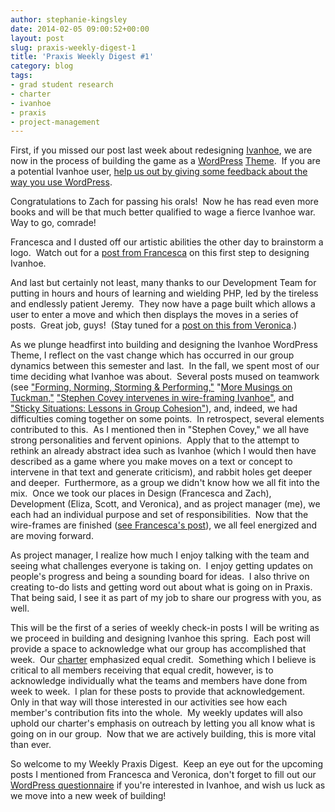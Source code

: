 ```yaml
---
author: stephanie-kingsley
date: 2014-02-05 09:00:52+00:00
layout: post
slug: praxis-weekly-digest-1
title: 'Praxis Weekly Digest #1'
category: blog
tags:
- grad student research
- charter
- ivanhoe
- praxis
- project-management
---
```


First, if you missed our post last week about redesigning [Ivanhoe](http://www.ivanhoegame.org/?page_id=21), we are now in the process of building the game as a [WordPress](http://wordpress.org/) [Theme](http://wordpress.org/themes/).  If you are a potential Ivanhoe user, [help us out by giving some feedback about the way you use WordPress](http://www.scholarslab.org/grad-student-research/potential-ivanhoe-users/).

Congratulations to Zach for passing his orals!  Now he has read even more books and will be that much better qualified to wage a fierce Ivanhoe war.  Way to go, comrade!

Francesca and I dusted off our artistic abilities the other day to brainstorm a logo.  Watch out for a [post from Francesca](http://www.scholarslab.org/grad-student-research/websites-media-buttons-and-logos-oh-my/) on this first step to designing Ivanhoe.

And last but certainly not least, many thanks to our Development Team for putting in hours and hours of learning and wielding PHP, led by the tireless and endlessly patient Jeremy.  They now have a page built which allows a user to enter a move and which then displays the moves in a series of posts.  Great job, guys!  (Stay tuned for a [post on this from Veronica](http://www.scholarslab.org/grad-student-research/foreign-languages-and-ivanhoe-progress/).)

As we plunge headfirst into building and designing the Ivanhoe WordPress Theme, I reflect on the vast change which has occurred in our group dynamics between this semester and last.  In the fall, we spent most of our time deciding what Ivanhoe was about.  Several posts mused on teamwork (see ["Forming, Norming, Storming & Performing,"](http://www.scholarslab.org/grad-student-research/forming-norming-storming-performing/) "[More Musings on Tuckman,"](http://www.scholarslab.org/grad-student-research/more-musings-on-tuckman/) ["Stephen Covey intervenes in wire-framing Ivanhoe"](http://www.scholarslab.org/grad-student-research/stephen-covey-intervenes-in-wire-framing-ivanhoe/), and ["Sticky Situations: Lessons in Group Cohesion"](http://www.scholarslab.org/grad-student-research/sticky-situations-lessons-group-cohesion/)), and, indeed, we had difficulties coming together on some points.  In retrospect, several elements contributed to this.  As I mentioned then in "Stephen Covey," we all have strong personalities and fervent opinions.  Apply that to the attempt to rethink an already abstract idea such as Ivanhoe (which I would then have described as a game where you make moves on a text or concept to intervene in that text and generate criticism), and rabbit holes get deeper and deeper.  Furthermore, as a group we didn't know how we all fit into the mix.  Once we took our places in Design (Francesca and Zach), Development (Eliza, Scott, and Veronica), and as project manager (me), we each had an individual purpose and set of responsibilities.  Now that the wire-frames are finished ([see Francesca's post](http://www.scholarslab.org/grad-student-research/wireframing-fun/)), we all feel energized and are moving forward.

As project manager, I realize how much I enjoy talking with the team and seeing what challenges everyone is taking on.  I enjoy getting updates on people's progress and being a sounding board for ideas.  I also thrive on creating to-do lists and getting word out about what is going on in Praxis.  That being said, I see it as part of my job to share our progress with you, as well.

This will be the first of a series of weekly check-in posts I will be writing as we proceed in building and designing Ivanhoe this spring.  Each post will provide a space to acknowledge what our group has accomplished that week.  Our [charter](http://praxis.scholarslab.org/charter.html) emphasized equal credit.  Something which I believe is critical to all members receiving that equal credit, however, is to acknowledge individually what the teams and members have done from week to week.  I plan for these posts to provide that acknowledgement.  Only in that way will those interested in our activities see how each member's contribution fits into the whole.  My weekly updates will also uphold our charter's emphasis on outreach by letting you all know what is going on in our group.  Now that we are actively building, this is more vital than ever.

So welcome to my Weekly Praxis Digest.  Keep an eye out for the upcoming posts I mentioned from Francesca and Veronica, don't forget to fill out our [WordPress questionnaire](http://www.scholarslab.org/grad-student-research/potential-ivanhoe-users/) if you're interested in Ivanhoe, and wish us luck as we move into a new week of building!
